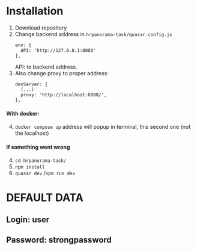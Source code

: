 # Installation

1. Download repository
2. Change backend address in ```hrpanorama-task/quasar.config.js``` 
      ```
      env: {
        API: 'http://127.0.0.1:8080'
      },
      ```
      API: to backend address.
3. Also change proxy to proper address:
    ```
    devServer: {
      (...)
      proxy: 'http://localhost:8080/',
    },
    ```
#### With docker:

4. ```docker compose up``` address will popup in terminal, this second one (not the localhost)

#### If something went wrong

4. ```cd hrpanorama-task/```
5. ```npm install```
6. ```quasar dev``` /```npm run dev```


# DEFAULT DATA
## Login: user
## Password: strongpassword
